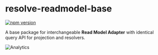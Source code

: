 # **resolve-readmodel-base**
[![npm version](https://badge.fury.io/js/resolve-readmodel-base.svg)](https://badge.fury.io/js/resolve-readmodel-base)

A base package for interchangeable **Read Model Adapter** with identical query API for projection and resolvers. 

![Analytics](https://ga-beacon.appspot.com/UA-118635726-1/packages-resolve-readmodel-base-readme?pixel)